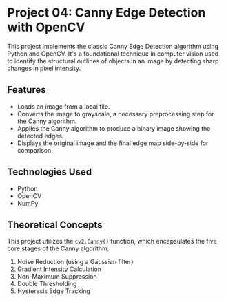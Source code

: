 # Project 04: Canny Edge Detection with OpenCV

This project implements the classic Canny Edge Detection algorithm using Python and OpenCV. It's a foundational technique in computer vision used to identify the structural outlines of objects in an image by detecting sharp changes in pixel intensity.

## Features

-   Loads an image from a local file.
-   Converts the image to grayscale, a necessary preprocessing step for the Canny algorithm.
-   Applies the Canny algorithm to produce a binary image showing the detected edges.
-   Displays the original image and the final edge map side-by-side for comparison.

## Technologies Used

-   Python
-   OpenCV
-   NumPy

## Theoretical Concepts

This project utilizes the `cv2.Canny()` function, which encapsulates the five core stages of the Canny algorithm:
1.  Noise Reduction (using a Gaussian filter)
2.  Gradient Intensity Calculation
3.  Non-Maximum Suppression
4.  Double Thresholding
5.  Hysteresis Edge Tracking

